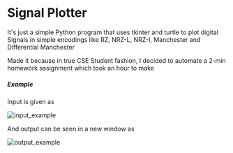 # Signal Plotter

It's just a simple Python program that uses tkinter and turtle to plot digital
Signals in simple encodings like RZ, NRZ-L, NRZ-I, Manchester and Differential Manchester

Made it because in true CSE Student fashion, I decided to automate a 2-min homework
assignment which took an hour to make

##### Example

Input is given as 

![input_example](https://github.com/OverPoweredDev/SignalPlotter/blob/master/images/1.png?raw=true)

And output can be seen in a new window as

![output_example](https://github.com/OverPoweredDev/SignalPlotter/blob/master/images/2.png?raw=true)

